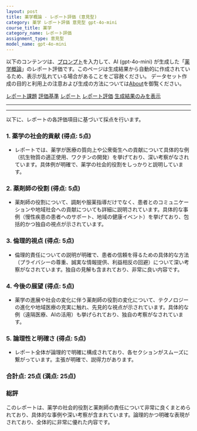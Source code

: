 ```yaml
---
layout: post
title: 薬学概論 - レポート評価 (意見型)
category: 薬学 レポート評価 意見型 gpt-4o-mini
course_title: 薬学
category_name: レポート評価
assignment_type: 意見型
model_name: gpt-4o-mini
---
```


以下のコンテンツは、[プロンプト](https://github.com/takedatoshiyuki/synthetic_assignments/tree/main/generated/薬学/gpt-4o-mini/prompt_レポート評価-意見型.md)を入力して、AI (gpt-4o-mini) が生成した「[薬学概論](/contents/薬学/)」のレポート評価です。このページは生成結果から自動的に作成されているため、表示が乱れている場合があることをご容赦ください。
データセット作成の目的と利用上の注意および生成の方法については[About](/About)を御覧ください。

[レポート課題](../レポート課題-意見型)
[評価基準](../評価基準-意見型)
[レポート](../レポート-意見型)
[レポート評価](../レポート評価-意見型)
[生成結果のみを表示](https://github.com/takedatoshiyuki/synthetic_assignments/tree/main/generated/薬学/gpt-4o-mini/レポート評価-意見型.md)
  

***
***
  
以下に、レポートの各評価項目に基づいて採点を行います。

### 1. 薬学の社会的貢献 (得点: 5点)
- レポートでは、薬学が医療の質向上や公衆衛生への貢献について具体的な例（抗生物質の適正使用、ワクチンの開発）を挙げており、深い考察がなされています。具体例が明確で、薬学の社会的役割をしっかりと説明しています。

### 2. 薬剤師の役割 (得点: 5点)
- 薬剤師の役割について、調剤や服薬指導だけでなく、患者とのコミュニケーションや地域社会への貢献についても詳細に説明されています。具体的な事例（慢性疾患の患者へのサポート、地域の健康イベント）を挙げており、包括的かつ独自の視点が示されています。

### 3. 倫理的視点 (得点: 5点)
- 倫理的責任についての説明が明確で、患者の信頼を得るための具体的な方法（プライバシーの尊重、誠実な情報提供、利益相反の回避）について深い考察がなされています。独自の見解も含まれており、非常に良い内容です。

### 4. 今後の展望 (得点: 5点)
- 薬学の進展や社会の変化に伴う薬剤師の役割の変化について、テクノロジーの進化や地域医療の充実に触れ、先見的な視点が示されています。具体的な例（遠隔医療、AIの活用）も挙げられており、独自の考察がなされています。

### 5. 論理性と明確さ (得点: 5点)
- レポート全体が論理的で明確に構成されており、各セクションがスムーズに繋がっています。主張が明確で、説得力があります。

### 合計点: 25点 (満点: 25点)

### 総評
このレポートは、薬学の社会的役割と薬剤師の責任について非常に良くまとめられており、具体的な事例や深い考察が含まれています。論理的かつ明確な表現がされており、全体的に非常に優れた内容です。
